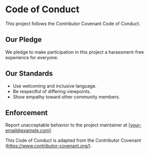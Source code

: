 # Code of Conduct

This project follows the Contributor Covenant Code of Conduct.

## Our Pledge
We pledge to make participation in this project a harassment-free experience for everyone.

## Our Standards
- Use welcoming and inclusive language.
- Be respectful of differing viewpoints.
- Show empathy toward other community members.

## Enforcement
Report unacceptable behavior to the project maintainer at [your-email@example.com].

This Code of Conduct is adapted from the Contributor Covenant (https://www.contributor-covenant.org/).
